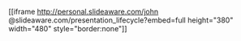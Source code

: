 [[iframe <http://personal.slideaware.com/john>  @slideaware.com/presentation_lifecycle?embed=full height="380" width="480"  style="border:none"]]